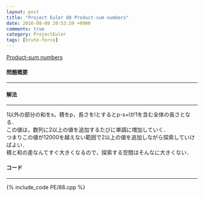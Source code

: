 ```yaml
---
layout: post
title: "Project Euler 88 Product-sum numbers"
date: 2016-08-08 20:53:59 +0900
comments: true
category: ProjectEuler
tags: [brute-force]
---
```


[Product-sum numbers](https://projecteuler.net/problem=88)

#### 問題概要

****

#### 解法

****

1以外の部分の和をs，積をp，長さをlとするとp-s+lが1を含む全体の長さとなる．  
この値は，数列に2以上の値を追加するたびに単調に増加していく．  
つまりこの値が12000を越えない範囲で2以上の値を追加しながら探索していけばよい．  
積と和の差なんてすぐ大きくなるので，探索する空間はそんなに大きくない．

#### コード

****

{% include_code PE/88.cpp %}
